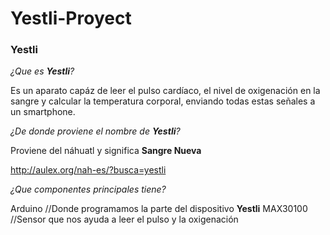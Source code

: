 # Yestli-Proyect

### Yestli

_¿Que es **Yestli**?_

Es un aparato capáz de leer el pulso cardíaco, el nivel de oxigenación en la sangre y calcular la temperatura corporal, enviando todas estas señales a un smartphone.

_¿De donde proviene el nombre de **Yestli**?_

Proviene del náhuatl y significa **Sangre Nueva**

http://aulex.org/nah-es/?busca=yestli

_¿Que componentes principales tiene?_

Arduino            //Donde programamos la parte del dispositivo **Yestli**
MAX30100           //Sensor que nos ayuda a leer el pulso y la oxigenación   
